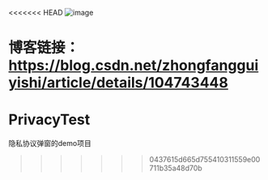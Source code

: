 <<<<<<< HEAD
![image](https://github.com/zfgandroid/PrivacyView/blob/master/PrivacyView.gif)

博客链接：https://blog.csdn.net/zhongfangguiyishi/article/details/104743448
=======
# PrivacyTest
隐私协议弹窗的demo项目
>>>>>>> 0437615d665d755410311559e00711b35a48d70b
